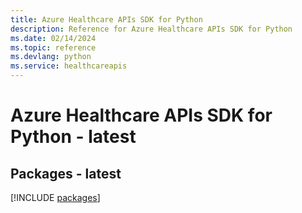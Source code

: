 ```yaml
---
title: Azure Healthcare APIs SDK for Python
description: Reference for Azure Healthcare APIs SDK for Python
ms.date: 02/14/2024
ms.topic: reference
ms.devlang: python
ms.service: healthcareapis
---
```

# Azure Healthcare APIs SDK for Python - latest
## Packages - latest
[!INCLUDE [packages](healthcare-apis-index.md)]